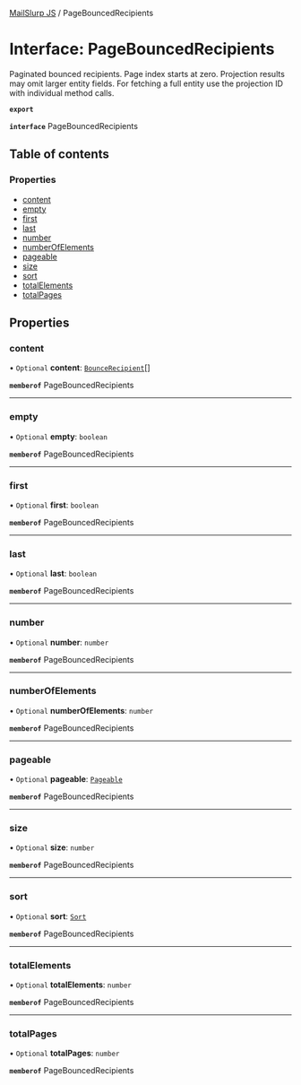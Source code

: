 [MailSlurp JS](../README.md) / PageBouncedRecipients

# Interface: PageBouncedRecipients

Paginated bounced recipients. Page index starts at zero. Projection results may omit larger entity fields. For fetching a full entity use the projection ID with individual method calls.

**`export`**

**`interface`** PageBouncedRecipients

## Table of contents

### Properties

- [content](PageBouncedRecipients.md#content)
- [empty](PageBouncedRecipients.md#empty)
- [first](PageBouncedRecipients.md#first)
- [last](PageBouncedRecipients.md#last)
- [number](PageBouncedRecipients.md#number)
- [numberOfElements](PageBouncedRecipients.md#numberofelements)
- [pageable](PageBouncedRecipients.md#pageable)
- [size](PageBouncedRecipients.md#size)
- [sort](PageBouncedRecipients.md#sort)
- [totalElements](PageBouncedRecipients.md#totalelements)
- [totalPages](PageBouncedRecipients.md#totalpages)

## Properties

### content

• `Optional` **content**: [`BounceRecipient`](BounceRecipient.md)[]

**`memberof`** PageBouncedRecipients

___

### empty

• `Optional` **empty**: `boolean`

**`memberof`** PageBouncedRecipients

___

### first

• `Optional` **first**: `boolean`

**`memberof`** PageBouncedRecipients

___

### last

• `Optional` **last**: `boolean`

**`memberof`** PageBouncedRecipients

___

### number

• `Optional` **number**: `number`

**`memberof`** PageBouncedRecipients

___

### numberOfElements

• `Optional` **numberOfElements**: `number`

**`memberof`** PageBouncedRecipients

___

### pageable

• `Optional` **pageable**: [`Pageable`](Pageable.md)

**`memberof`** PageBouncedRecipients

___

### size

• `Optional` **size**: `number`

**`memberof`** PageBouncedRecipients

___

### sort

• `Optional` **sort**: [`Sort`](Sort.md)

**`memberof`** PageBouncedRecipients

___

### totalElements

• `Optional` **totalElements**: `number`

**`memberof`** PageBouncedRecipients

___

### totalPages

• `Optional` **totalPages**: `number`

**`memberof`** PageBouncedRecipients
